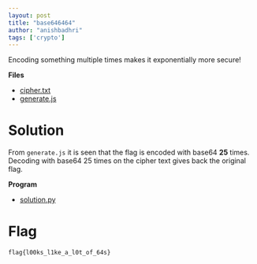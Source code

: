 ```yaml
---
layout: post
title: "base646464"
author: "anishbadhri"
tags: ['crypto']
---
```


Encoding something multiple times makes it exponentially more secure!

**Files**
- [cipher.txt]({{site.baseurl}}/assets/base646464/cipher.txt)
- [generate.js]({{site.baseurl}}/assets/base646464/generate.js)

# Solution

From `generate.js` it is seen that the flag is encoded with base64 **25** times. Decoding with base64 25 times on the cipher text gives back the original flag.

**Program**
- [solution.py]({{site.baseurl}}/assets/base646464/solution.py)

# Flag
```
flag{l00ks_l1ke_a_l0t_of_64s}
```